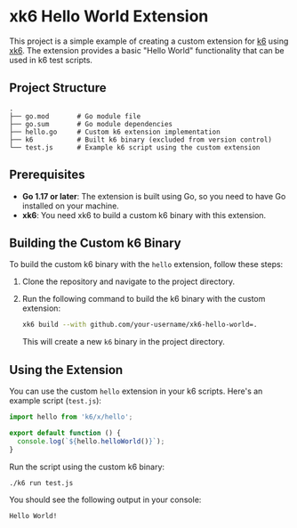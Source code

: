 # xk6 Hello World Extension

This project is a simple example of creating a custom extension for [k6](https://k6.io/) using [xk6](https://github.com/grafana/xk6). The extension provides a basic "Hello World" functionality that can be used in k6 test scripts.

## Project Structure

```
.
├── go.mod       # Go module file
├── go.sum       # Go module dependencies
├── hello.go     # Custom k6 extension implementation
├── k6           # Built k6 binary (excluded from version control)
└── test.js      # Example k6 script using the custom extension
```

## Prerequisites

- **Go 1.17 or later**: The extension is built using Go, so you need to have Go installed on your machine.
- **xk6**: You need xk6 to build a custom k6 binary with this extension.

## Building the Custom k6 Binary

To build the custom k6 binary with the `hello` extension, follow these steps:

1. Clone the repository and navigate to the project directory.
2. Run the following command to build the k6 binary with the custom extension:

   ```bash
   xk6 build --with github.com/your-username/xk6-hello-world=.
   ```

   This will create a new `k6` binary in the project directory.

## Using the Extension

You can use the custom `hello` extension in your k6 scripts. Here's an example script (`test.js`):

```javascript
import hello from 'k6/x/hello';

export default function () {
  console.log(`${hello.helloWorld()}`);
}
```

Run the script using the custom k6 binary:

```bash
./k6 run test.js
```

You should see the following output in your console:

```
Hello World!
```

